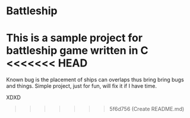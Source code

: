# Battleship
This is a sample project for battleship game written in C
<<<<<<< HEAD
=======
Known bug is the placement of ships can overlaps thus bring bring bugs and things. 
Simple project, just for fun, will fix it if I have time. 

XDXD
>>>>>>> 5f6d756 (Create README.md)
